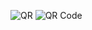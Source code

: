 ![QR](https://chart.googleapis.com/chart?cht=qr&chs=200x200&chl=https://github.com/kapefier/ICU-HAI_dashboard/)
![QR Code](https://chart.googleapis.com/chart?cht=qr&chs=200x200&chl=https://github.com/)
